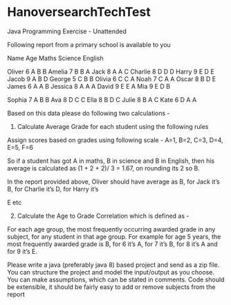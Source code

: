 # HanoversearchTechTest
Java Programming Exercise - Unattended

Following report from a primary school is available to you

Name Age Maths Science English

Oliver 6 A B B Amelia 7 B B A Jack 8 A A C Charlie 8 D D D Harry 9 E D E Jacob 9 A B D George 5 C B B Olivia 6 C C A Noah 7 C A A Oscar 8 B D E James 6 A A B Jessica 8 A A A David 9 E E A Mia 9 E D B

Sophia 7 A B B Ava 8 D C C Ella 8 B D C Julie 8 B A C Kate 6 D A A

Based on this data please do following two calculations -

1) Calculate Average Grade for each student using the following rules

Assign scores based on grades using following scale - A=1, B=2, C=3, D=4, E=5, F=6

So if a student has got A in maths, B in science and B in English, then his average is calculated as (1 + 2 + 2)/ 3 = 1.67, on rounding its 2 so B.

In the report provided above, Oliver should have average as B, for Jack it’s B, for Charlie it’s D, for Harry it’s

E etc

2) Calculate the Age to Grade Correlation which is defined as -

For each age group, the most frequently occurring awarded grade in any subject, for any student in that age group. For example for age 5 years, the most frequently awarded grade is B, for 6 it’s A, for 7 it’s B, for 8 it’s A and for 9 it’s E.

Please write a java (preferably java 8) based project and send as a zip file. You can structure the project and model the input/output as you choose. You can make assumptions, which can be stated in comments. Code should be extensible, it should be fairly easy to add or remove subjects from the report
